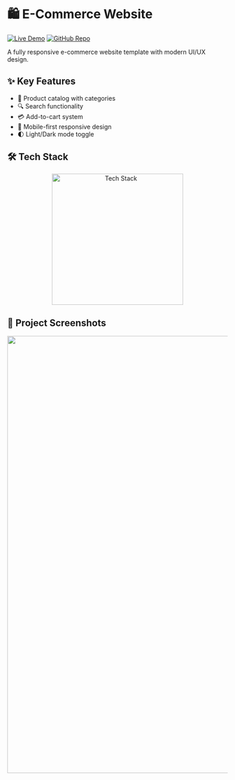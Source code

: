 # 🛍️ E-Commerce Website

[![Live Demo](https://img.shields.io/badge/🌐_Live_Demo-FF6B00?style=for-the-badge&logo=google-chrome&logoColor=white)](https://amdadislam01.github.io/E-commarce-Website/Index.html)
[![GitHub Repo](https://img.shields.io/badge/💻_Repository-181717?style=for-the-badge&logo=github&logoColor=white)](https://github.com/amdadislam01/E-commarce-Website)

A fully responsive e-commerce website template with modern UI/UX design.

## ✨ Key Features

- 🛒 Product catalog with categories
- 🔍 Search functionality
- 💳 Add-to-cart system
- 📱 Mobile-first responsive design
- 🌓 Light/Dark mode toggle

## 🛠️ Tech Stack

<p align="center">
  <img src="https://skillicons.dev/icons?i=html,css,bootstrap" alt="Tech Stack" width="300"/>
</p>

## 📸 Project Screenshots

<img src="https://i.imgur.com/Qp2TDbB.png" width="1000">
